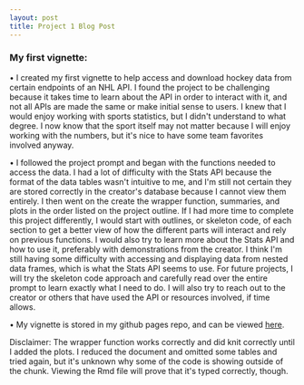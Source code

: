 ```yaml
---
layout: post
title: Project 1 Blog Post
---
```


### My first vignette: 
• I created my first vignette to help access and download hockey data from certain endpoints of an NHL API. I found the project to be challenging because it takes time to learn about the API in order to interact with it, and not all APIs are made the same or make initial sense to users. I knew that I would enjoy working with sports statistics, but I didn't understand to what degree. I now know that the sport itself may not matter because I will enjoy working with the numbers, but it's nice to have some team favorites involved anyway.

• I followed the project prompt and began with the functions needed to access the data. I had a lot of difficulty with the Stats API because the format of the data tables wasn't intuitive to me, and I'm still not certain they are stored correctly in the creator's database because I cannot view them entirely. I then went on the create the wrapper function, summaries, and plots in the order listed on the project outline. If I had more time to complete this project differently, I would start with outlines, or skeleton code, of each section to get a better view of how the different parts will interact and rely on previous functions. I would also try to learn more about the Stats API and how to use it, preferably with demonstrations from the creator. I think I'm still having some difficulty with accessing and displaying data from nested data frames, which is what the Stats API seems to use. For future projects, I will try the skeleton code approach and carefully read over the entire prompt to learn exactly what I need to do. I will also try to reach out to the creator or others that have used the API or resources involved, if time allows.
  
• My vignette is stored in my github pages repo, and can be viewed [here](https://github.com/kmlopez12/ST558-Project1).

Disclaimer: The wrapper function works correctly and did knit correctly until I added the plots. I reduced the document and omitted some tables and tried again, but it's unknown why some of the code is showing outside of the chunk. Viewing the Rmd file will prove that it's typed correctly, though.
